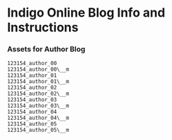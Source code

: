 # Indigo Online Blog Info and Instructions

### Assets for Author Blog

```
123154_author_00
123154_author_00\__m
123154_author_01
123154_author_01\__m
123154_author_02
123154_author_02\__m
123154_author_03
123154_author_03\__m
123154_author_04
123154_author_04\__m
123154_author_05
123154_author_05\__m
```
